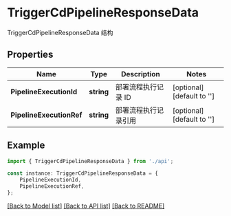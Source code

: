# TriggerCdPipelineResponseData

TriggerCdPipelineResponseData 结构

## Properties

Name | Type | Description | Notes
------------ | ------------- | ------------- | -------------
**PipelineExecutionId** | **string** | 部署流程执行记录 ID | [optional] [default to '']
**PipelineExecutionRef** | **string** | 部署流程执行记录引用 | [optional] [default to '']

## Example

```typescript
import { TriggerCdPipelineResponseData } from './api';

const instance: TriggerCdPipelineResponseData = {
    PipelineExecutionId,
    PipelineExecutionRef,
};
```

[[Back to Model list]](../README.md#documentation-for-models) [[Back to API list]](../README.md#documentation-for-api-endpoints) [[Back to README]](../README.md)
